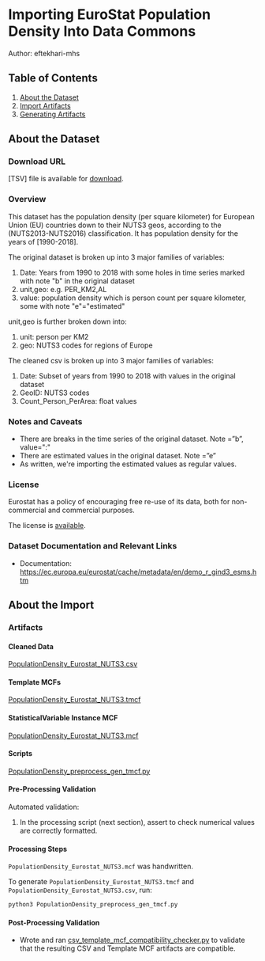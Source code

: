 # Importing EuroStat Population Density Into Data Commons
Author: eftekhari-mhs

## Table of Contents

1. [About the Dataset](#about-the-dataset)
1. [Import Artifacts](#import-artifacts)
1. [Generating Artifacts](#generating-artifacts)

## About the Dataset

### Download URL

[TSV] file is available for [download](https://ec.europa.eu/eurostat/estat-navtree-portlet-prod/BulkDownloadListing?file=data/demo_r_d3dens.tsv.gz).

### Overview

This dataset has the population density (per square kilometer) for European Union (EU) countries down to their NUTS3 geos, according to the (NUTS2013-NUTS2016) classification. It has population density for the years of [1990-2018].


The original dataset is broken up into 3 major families of variables:
1. Date: Years from 1990 to 2018 with some holes in time series marked with note "b" in the original dataset
2. unit,geo: e.g. PER_KM2,AL	
3. value: population density which is person count per square kilometer, some with note "e"="estimated"

unit,geo is further broken down into:
1. unit: person per KM2
2. geo: NUTS3 codes for regions of Europe

The cleaned csv is broken up into 3 major families of variables:
1. Date: Subset of years from 1990 to 2018 with values in the original dataset
2. GeoID: NUTS3 codes
3. Count_Person_PerArea: float values 

### Notes and Caveats

- There are breaks in the time series of the original dataset. Note =”b”, value=":"
- There are estimated values in the original dataset. Note =”e”
- As written, we're importing the estimated values as regular values.


### License

Eurostat has a policy of encouraging free re-use of its data, both for non-commercial and commercial purposes. 

The license is [available](https://ec.europa.eu/eurostat/about/policies/copyright).

### Dataset Documentation and Relevant Links 

- Documentation: <https://ec.europa.eu/eurostat/cache/metadata/en/demo_r_gind3_esms.htm>

## About the Import

### Artifacts

#### Cleaned Data
[PopulationDensity_Eurostat_NUTS3.csv](./PopulationDensity_Eurostat_NUTS3.csv)

#### Template MCFs
[PopulationDensity_Eurostat_NUTS3.tmcf](./PopulationDensity_Eurostat_NUTS3.tmcf)

#### StatisticalVariable Instance MCF
[PopulationDensity_Eurostat_NUTS3.mcf](./PopulationDensity_Eurostat_NUTS3.mcf)

#### Scripts
[PopulationDensity_preprocess_gen_tmcf.py](./PopulationDensity_preprocess_gen_tmcf.py)

#### Pre-Processing Validation

Automated validation:
1. In the processing script (next section), assert to check numerical values are correctly formatted.

#### Processing Steps

`PopulationDensity_Eurostat_NUTS3.mcf` was handwritten.

To generate `PopulationDensity_Eurostat_NUTS3.tmcf` and `PopulationDensity_Eurostat_NUTS3.csv`, run:

```bash
python3 PopulationDensity_preprocess_gen_tmcf.py
```

#### Post-Processing Validation

- Wrote and ran
  [csv_template_mcf_compatibility_checker.py](./csv_template_mcf_compatibility_checker.py)
  to validate that the resulting CSV and Template MCF artifacts are
  compatible.
